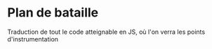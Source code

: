 # Plan de bataille

Traduction de tout le code atteignable en JS, où l'on verra les points d'instrumentation

